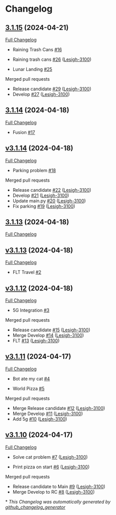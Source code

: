 # Changelog

## [3.1.15](https://github.com/Lesigh-3100/clone-fastlane-bot/tree/3.1.15) (2024-04-21)

[Full Changelog](https://github.com/Lesigh-3100/clone-fastlane-bot/compare/3.1.14...3.1.15)

- Raining Trash Cans [\#16](https://github.com/Lesigh-3100/clone-fastlane-bot/issues/16)
- Raining trash cans [\#26](https://github.com/Lesigh-3100/clone-fastlane-bot/pull/26) ([Lesigh-3100](https://github.com/Lesigh-3100))

- Lunar Landing [\#25](https://github.com/Lesigh-3100/clone-fastlane-bot/issues/25)

Merged pull requests

- Release candidate [\#29](https://github.com/Lesigh-3100/clone-fastlane-bot/pull/29) ([Lesigh-3100](https://github.com/Lesigh-3100))
- Develop [\#27](https://github.com/Lesigh-3100/clone-fastlane-bot/pull/27) ([Lesigh-3100](https://github.com/Lesigh-3100))

## [3.1.14](https://github.com/Lesigh-3100/clone-fastlane-bot/tree/3.1.14) (2024-04-18)

[Full Changelog](https://github.com/Lesigh-3100/clone-fastlane-bot/compare/v3.1.14...3.1.14)

- Fusion [\#17](https://github.com/Lesigh-3100/clone-fastlane-bot/issues/17)

## [v3.1.14](https://github.com/Lesigh-3100/clone-fastlane-bot/tree/v3.1.14) (2024-04-18)

[Full Changelog](https://github.com/Lesigh-3100/clone-fastlane-bot/compare/3.1.13...v3.1.14)

- Parking problem [\#18](https://github.com/Lesigh-3100/clone-fastlane-bot/issues/18)

Merged pull requests

- Release candidate [\#22](https://github.com/Lesigh-3100/clone-fastlane-bot/pull/22) ([Lesigh-3100](https://github.com/Lesigh-3100))
- Develop [\#21](https://github.com/Lesigh-3100/clone-fastlane-bot/pull/21) ([Lesigh-3100](https://github.com/Lesigh-3100))
- Update main.py [\#20](https://github.com/Lesigh-3100/clone-fastlane-bot/pull/20) ([Lesigh-3100](https://github.com/Lesigh-3100))
- Fix parking [\#19](https://github.com/Lesigh-3100/clone-fastlane-bot/pull/19) ([Lesigh-3100](https://github.com/Lesigh-3100))

## [3.1.13](https://github.com/Lesigh-3100/clone-fastlane-bot/tree/3.1.13) (2024-04-18)

[Full Changelog](https://github.com/Lesigh-3100/clone-fastlane-bot/compare/v3.1.13...3.1.13)

## [v3.1.13](https://github.com/Lesigh-3100/clone-fastlane-bot/tree/v3.1.13) (2024-04-18)

[Full Changelog](https://github.com/Lesigh-3100/clone-fastlane-bot/compare/v3.1.12...v3.1.13)

- FLT Travel [\#2](https://github.com/Lesigh-3100/clone-fastlane-bot/issues/2)

## [v3.1.12](https://github.com/Lesigh-3100/clone-fastlane-bot/tree/v3.1.12) (2024-04-18)

[Full Changelog](https://github.com/Lesigh-3100/clone-fastlane-bot/compare/v3.1.11...v3.1.12)

- 5G Integration [\#3](https://github.com/Lesigh-3100/clone-fastlane-bot/issues/3)

Merged pull requests

- Release candidate [\#15](https://github.com/Lesigh-3100/clone-fastlane-bot/pull/15) ([Lesigh-3100](https://github.com/Lesigh-3100))
- Merge Develop [\#14](https://github.com/Lesigh-3100/clone-fastlane-bot/pull/14) ([Lesigh-3100](https://github.com/Lesigh-3100))
- FLT [\#13](https://github.com/Lesigh-3100/clone-fastlane-bot/pull/13) ([Lesigh-3100](https://github.com/Lesigh-3100))

## [v3.1.11](https://github.com/Lesigh-3100/clone-fastlane-bot/tree/v3.1.11) (2024-04-17)

[Full Changelog](https://github.com/Lesigh-3100/clone-fastlane-bot/compare/v3.1.10...v3.1.11)

- Bot ate my cat [\#4](https://github.com/Lesigh-3100/clone-fastlane-bot/issues/4)

- World Pizza [\#5](https://github.com/Lesigh-3100/clone-fastlane-bot/issues/5)

Merged pull requests

- Merge Release candidate [\#12](https://github.com/Lesigh-3100/clone-fastlane-bot/pull/12) ([Lesigh-3100](https://github.com/Lesigh-3100))
- Merge Develop [\#11](https://github.com/Lesigh-3100/clone-fastlane-bot/pull/11) ([Lesigh-3100](https://github.com/Lesigh-3100))
- Add 5g [\#10](https://github.com/Lesigh-3100/clone-fastlane-bot/pull/10) ([Lesigh-3100](https://github.com/Lesigh-3100))

## [v3.1.10](https://github.com/Lesigh-3100/clone-fastlane-bot/tree/v3.1.10) (2024-04-17)

[Full Changelog](https://github.com/Lesigh-3100/clone-fastlane-bot/compare/8ba1c6eebf13a8ff8e550cb28ea86e7e286e4e43...v3.1.10)

- Solve cat problem [\#7](https://github.com/Lesigh-3100/clone-fastlane-bot/pull/7) ([Lesigh-3100](https://github.com/Lesigh-3100))

- Print pizza on start [\#6](https://github.com/Lesigh-3100/clone-fastlane-bot/pull/6) ([Lesigh-3100](https://github.com/Lesigh-3100))

Merged pull requests

- Release candidate to Main [\#9](https://github.com/Lesigh-3100/clone-fastlane-bot/pull/9) ([Lesigh-3100](https://github.com/Lesigh-3100))
- Merge Develop to RC [\#8](https://github.com/Lesigh-3100/clone-fastlane-bot/pull/8) ([Lesigh-3100](https://github.com/Lesigh-3100))



\* *This Changelog was automatically generated by [github_changelog_generator](https://github.com/github-changelog-generator/github-changelog-generator)*
